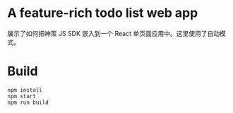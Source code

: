 # A feature-rich todo list web app

展示了如何把神策 JS SDK 嵌入到一个 React 单页面应用中。这里使用了自动模式。

# Build

```
npm install
npm start
npm run build
```
